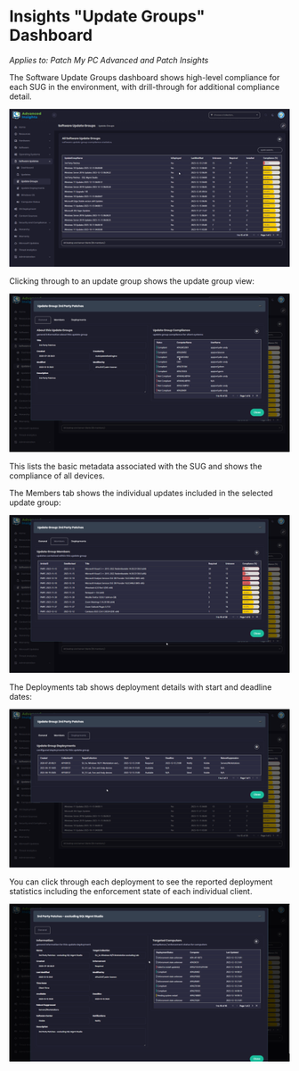 # Insights "Update Groups" Dashboard

_Applies to: Patch My PC Advanced and Patch Insights_

The Software Update Groups dashboard shows high-level compliance for each SUG in the environment, with drill-through for additional compliance detail.

![](/_images/image-(1033).png)

Clicking through to an update group shows the update group view:

![](/_images/image-(1034).png)

This lists the basic metadata associated with the SUG and shows the compliance of all devices.

The Members tab shows the individual updates included in the selected update group:

![](/_images/image-(1035).png)

The Deployments tab shows deployment details with start and deadline dates:

![](/_images/image-(1036).png)

You can click through each deployment to see the reported deployment statistics including the enforcement state of each individual client.

![](/_images/image-(1037).png)